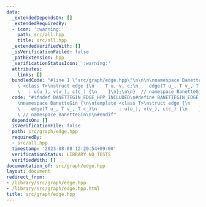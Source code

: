 ```yaml
---
data:
  _extendedDependsOn: []
  _extendedRequiredBy:
  - icon: ':warning:'
    path: src/all.hpp
    title: src/all.hpp
  _extendedVerifiedWith: []
  _isVerificationFailed: false
  _pathExtension: hpp
  _verificationStatusIcon: ':warning:'
  attributes:
    links: []
  bundledCode: "#line 1 \"src/graph/edge.hpp\"\n\n\n\nnamespace BanetteGin {\n\ntemplate\
    \ <class T>\nstruct edge {\n    T u, v, c;\n    edge(T u_, T v_, T c_)\n     \
    \   : u(u_), v(v_), c(c_) {\n    }\n};\n\n}  // namespace BanetteGin\n\n\n"
  code: "#ifndef BANETTEGIN_EDGE_HPP_INCLUDED\n#define BANETTEGIN_EDGE_HPP_INCLUDED\n\
    \nnamespace BanetteGin {\n\ntemplate <class T>\nstruct edge {\n    T u, v, c;\n\
    \    edge(T u_, T v_, T c_)\n        : u(u_), v(v_), c(c_) {\n    }\n};\n\n} \
    \ // namespace BanetteGin\n\n#endif"
  dependsOn: []
  isVerificationFile: false
  path: src/graph/edge.hpp
  requiredBy:
  - src/all.hpp
  timestamp: '2023-08-08 12:20:54+09:00'
  verificationStatus: LIBRARY_NO_TESTS
  verifiedWith: []
documentation_of: src/graph/edge.hpp
layout: document
redirect_from:
- /library/src/graph/edge.hpp
- /library/src/graph/edge.hpp.html
title: src/graph/edge.hpp
---
```

